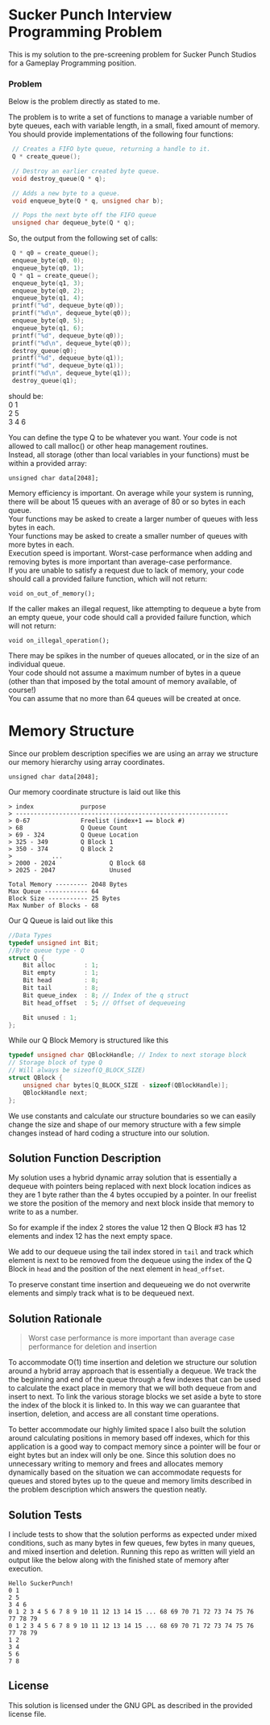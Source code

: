 # Sucker Punch Interview Programming Problem

This is my solution to the pre-screening problem for Sucker Punch Studios for a Gameplay Programming position.

### Problem
Below is the problem directly as stated to me.  

The problem is to write a set of functions to manage a variable number of byte queues, each with
variable length, in a small, fixed amount of memory.  
You should provide implementations of the following four functions:  
```c++
 // Creates a FIFO byte queue, returning a handle to it.  
 Q * create_queue();  

 // Destroy an earlier created byte queue.  
 void destroy_queue(Q * q);  

 // Adds a new byte to a queue.  
 void enqueue_byte(Q * q, unsigned char b);  

 // Pops the next byte off the FIFO queue  
 unsigned char dequeue_byte(Q * q);   
```

So, the output from the following set of calls:  
```c++
 Q * q0 = create_queue();
 enqueue_byte(q0, 0);
 enqueue_byte(q0, 1);
 Q * q1 = create_queue();
 enqueue_byte(q1, 3);
 enqueue_byte(q0, 2);
 enqueue_byte(q1, 4);
 printf("%d", dequeue_byte(q0));
 printf("%d\n", dequeue_byte(q0));
 enqueue_byte(q0, 5);
 enqueue_byte(q1, 6);
 printf("%d", dequeue_byte(q0));
 printf("%d\n", dequeue_byte(q0));
 destroy_queue(q0);
 printf("%d", dequeue_byte(q1));
 printf("%d", dequeue_byte(q1));
 printf("%d\n", dequeue_byte(q1));
 destroy_queue(q1); 
```
should be:  
 0 1  
 2 5  
 3 4 6   
 
You can define the type Q to be whatever you want. Your code is not allowed to call malloc() or other heap management routines.  
Instead, all storage (other than local variables in your functions) must be within a provided array:  

` unsigned char data[2048]; `  

Memory efficiency is important. On average while your system is running, there will be about 15 queues with an average of 80 or so bytes in each queue.  
Your functions may be asked to create a larger number of queues with less bytes in each.   
Your functions may be asked to create a smaller number of queues with more bytes in each.  
Execution speed is important. Worst-case performance when adding and removing bytes is more important than average-case performance.  
If you are unable to satisfy a request due to lack of memory, your code should call a provided failure function, which will not return:  

` void on_out_of_memory(); `  

If the caller makes an illegal request, like attempting to dequeue a byte from an empty queue, your code should call a provided failure function, which will not return:  

` void on_illegal_operation(); `  

There may be spikes in the number of queues allocated, or in the size of an individual queue.  
Your code should not assume a maximum number of bytes in a queue (other than that imposed by the total amount of memory available, of course!)   
You can assume that no more than 64 queues will be created at once.


# Memory Structure

Since our problem description specifies we are using an array we structure our memory hierarchy using array coordinates.  

``
unsigned char data[2048];
``

Our memory coordinate structure is laid out like this

```
> index				purpose  
> -----------------------------------------------------------  
> 0-67				Freelist (index+1 == block #)  
> 68				Q Queue Count  
> 69 - 324			Q Queue Location  
> 325 - 349			Q Block 1  
> 350 - 374			Q Block 2  
>			...  
> 2000 - 2024		        Q Block 68  
> 2025 - 2047		        Unused  

Total Memory --------- 2048 Bytes  
Max Queue ------------ 64  
Block Size ----------- 25 Bytes  
Max Number of Blocks - 68  
```

Our Q Queue is laid out like this

```c++
//Data Types
typedef unsigned int Bit;
//Byte queue type - Q
struct Q {
    Bit alloc        : 1;
    Bit empty        : 1;
    Bit head         : 8;
    Bit tail         : 8;
    Bit queue_index  : 8; // Index of the q struct
    Bit head_offset  : 5; // Offset of dequeueing

    Bit unused : 1;
};

```

While our Q Block Memory is structured like this

```c++
typedef unsigned char QBlockHandle; // Index to next storage block
// Storage block of type Q
// Will always be sizeof(Q_BLOCK_SIZE)
struct QBlock {
    unsigned char bytes[Q_BLOCK_SIZE - sizeof(QBlockHandle)];
    QBlockHandle next;
};
```

We use constants and calculate our structure boundaries so we can easily change the size and shape of our
memory structure with a few simple changes instead of hard coding a structure into our solution.  

## Solution Function Description

My solution uses a hybrid dynamic array solution that is essentially a dequeue with pointers being replaced with
next block location indices as they are 1 byte rather than the 4 bytes occupied by a pointer. In our freelist we store
the position of the memory and next block inside that memory to write to as a number.

So for example if the index 2 stores the value 12 then Q Block #3 has 12 elements and index 12 has the next empty space.

We add to our dequeue using the tail index stored in `tail` and track which element is next to be removed from the dequeue
using the index of the Q Block in `head` and the position of the next element in `head_offset`.

To preserve constant time insertion and dequeueing we do not overwrite elements and simply track what is to be dequeued next.

## Solution Rationale

>Worst case performance is more important than average case performance for deletion and insertion

To accommodate O(1) time insertion and deletion we structure our solution around a hybrid array approach that is essentially
a dequeue. We track the the beginning and end of the queue through a few indexes that can be used to calculate the exact place
in memory that we will both dequeue from and insert to next. To link the various storage blocks we set aside a byte to store the index
of the block it is linked to. In this way we can guarantee that insertion, deletion, and access are all constant time operations.

To better accommodate our highly limited space I also built the solution around calculating positions in memory based off indexes,
 which for this application is a good way to compact memory since a pointer will be four or eight bytes but an index will only be one. 
 Since this solution does no unnecessary writing to memory and frees and allocates memory dynamically based on the situation we can accommodate 
 requests for queues and stored bytes up to the queue and memory limits described in the problem description which answers the
 question neatly.
 
 ## Solution Tests
 
I include tests to show that the solution performs as expected under mixed conditions, such as many bytes in few queues, 
few bytes in many queues, and mixed insertion and deletion. Running this repo as written will yield an output like the below
along with the finished state of memory after execution.

```
Hello SuckerPunch!
0 1
2 5
3 4 6
0 1 2 3 4 5 6 7 8 9 10 11 12 13 14 15 ... 68 69 70 71 72 73 74 75 76 77 78 79
0 1 2 3 4 5 6 7 8 9 10 11 12 13 14 15 ... 68 69 70 71 72 73 74 75 76 77 78 79
1 2
3 4
5 6
7 8
```
 
## License

This solution is licensed under the GNU GPL as described in the provided license file.
